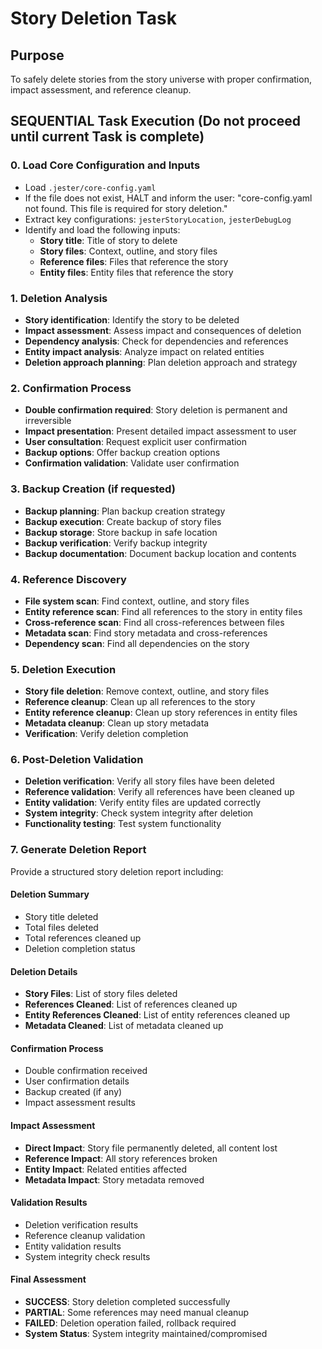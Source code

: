 <!-- Powered by BMAD™ Core -->

# Story Deletion Task

## Purpose

To safely delete stories from the story universe with proper confirmation, impact assessment, and reference cleanup.

## SEQUENTIAL Task Execution (Do not proceed until current Task is complete)

### 0. Load Core Configuration and Inputs

- Load `.jester/core-config.yaml`
- If the file does not exist, HALT and inform the user: "core-config.yaml not found. This file is required for story deletion."
- Extract key configurations: `jesterStoryLocation`, `jesterDebugLog`
- Identify and load the following inputs:
  - **Story title**: Title of story to delete
  - **Story files**: Context, outline, and story files
  - **Reference files**: Files that reference the story
  - **Entity files**: Entity files that reference the story

### 1. Deletion Analysis

- **Story identification**: Identify the story to be deleted
- **Impact assessment**: Assess impact and consequences of deletion
- **Dependency analysis**: Check for dependencies and references
- **Entity impact analysis**: Analyze impact on related entities
- **Deletion approach planning**: Plan deletion approach and strategy

### 2. Confirmation Process

- **Double confirmation required**: Story deletion is permanent and irreversible
- **Impact presentation**: Present detailed impact assessment to user
- **User consultation**: Request explicit user confirmation
- **Backup options**: Offer backup creation options
- **Confirmation validation**: Validate user confirmation

### 3. Backup Creation (if requested)

- **Backup planning**: Plan backup creation strategy
- **Backup execution**: Create backup of story files
- **Backup storage**: Store backup in safe location
- **Backup verification**: Verify backup integrity
- **Backup documentation**: Document backup location and contents

### 4. Reference Discovery

- **File system scan**: Find context, outline, and story files
- **Entity reference scan**: Find all references to the story in entity files
- **Cross-reference scan**: Find all cross-references between files
- **Metadata scan**: Find story metadata and cross-references
- **Dependency scan**: Find all dependencies on the story

### 5. Deletion Execution

- **Story file deletion**: Remove context, outline, and story files
- **Reference cleanup**: Clean up all references to the story
- **Entity reference cleanup**: Clean up story references in entity files
- **Metadata cleanup**: Clean up story metadata
- **Verification**: Verify deletion completion

### 6. Post-Deletion Validation

- **Deletion verification**: Verify all story files have been deleted
- **Reference validation**: Verify all references have been cleaned up
- **Entity validation**: Verify entity files are updated correctly
- **System integrity**: Check system integrity after deletion
- **Functionality testing**: Test system functionality

### 7. Generate Deletion Report

Provide a structured story deletion report including:

#### Deletion Summary
- Story title deleted
- Total files deleted
- Total references cleaned up
- Deletion completion status

#### Deletion Details
- **Story Files**: List of story files deleted
- **References Cleaned**: List of references cleaned up
- **Entity References Cleaned**: List of entity references cleaned up
- **Metadata Cleaned**: List of metadata cleaned up

#### Confirmation Process
- Double confirmation received
- User confirmation details
- Backup created (if any)
- Impact assessment results

#### Impact Assessment
- **Direct Impact**: Story file permanently deleted, all content lost
- **Reference Impact**: All story references broken
- **Entity Impact**: Related entities affected
- **Metadata Impact**: Story metadata removed

#### Validation Results
- Deletion verification results
- Reference cleanup validation
- Entity validation results
- System integrity check results

#### Final Assessment
- **SUCCESS**: Story deletion completed successfully
- **PARTIAL**: Some references may need manual cleanup
- **FAILED**: Deletion operation failed, rollback required
- **System Status**: System integrity maintained/compromised